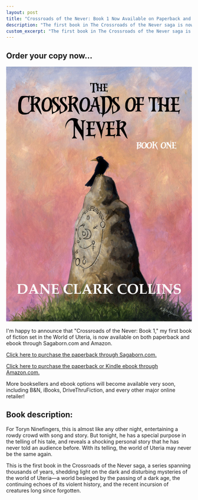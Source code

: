```yaml
---
layout: post
title: "Crossroads of the Never: Book 1 Now Available on Paperback and Kindle eBook"
description: "The first book in The Crossroads of the Never saga is now available in both paperback and Kindle eBook."
custom_excerpt: "The first book in The Crossroads of the Never saga is now available in both paperback and Kindle eBook. Purchase through Sagaborn.com or Amazon."
---
```


## Order your copy now...

<a href="/crossroads-of-the-never/book-1/"><img src="/media/covers/crossroads-of-the-never-book-1.jpg" alt="Crossroads of the Never: Book 1" class="alignleft border img-small"></a>

I'm happy to announce that "Crossroads of the Never: Book 1," my first book of fiction set in the World of Uteria, is now available on both paperback and ebook through Sagaborn.com and Amazon.

<a href="http://www.sagaborn.com/store/crossroads" target="_blank">Click here to purchase the paperback through Sagaborn.com.</a>

<a href="http://www.amazon.com/gp/product/1508591652/ref=as_li_tl?ie=UTF8&camp=1789&creative=390957&creativeASIN=1508591652&linkCode=as2&tag=danclacol-20&linkId=Y5CYA7JBUSMSQOSK" target="_blank">Click here to purchase the paperback or Kindle ebook through Amazon.com.</a>

More booksellers and ebook options will become available very soon, including B&N, iBooks, DriveThruFiction, and every other major online retailer!

## Book description:

For Toryn Ninefingers, this is almost like any other night, entertaining a rowdy crowd with song and story. But tonight, he has a special purpose in the telling of his tale, and reveals a shocking personal story that he has never told an audience before. With its telling, the world of Uteria may never be the same again.

This is the first book in the Crossroads of the Never saga, a series spanning thousands of years, shedding light on the dark and disturbing mysteries of the world of Uteria—a world besieged by the passing of a dark age, the continuing echoes of its violent history, and the recent incursion of creatures long since forgotten.